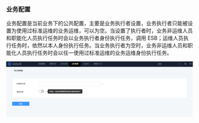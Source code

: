 ### 业务配置 

业务配置是当前业务下的公共配置，主要是业务执行者设置，业务执行者只能被设置为使用过标准运维的业务运维，可以为空。当设置了执行者时，业务非运维人员和职能化人员执行任务时会以业务执行者身份执行任务，调用 ESB；运维人员执行任务时，依然以本人身份执行任务。当业务执行者为空时，业务非运维人员和职能化人员执行任务时会以任一使用过标准运维的业务运维身份执行任务。

![](../assets/业务配置.png)
